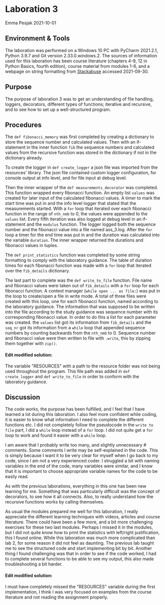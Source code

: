 # Laboration 3
Emma Pesjak 2021-10-01
## Environment & Tools
The laboration was performed on a Windows 10 PC with PyCharm 2021.2.1, Python 3.9.7 and Git version 2.33.0.windows.2. 
The sources of information used for this laboration has been course literature
(chapters 4-9, 12 in Python Basics, fourth edition), course material from modules 1-6,
and a webpage on string formatting from [Stackabuse](https://stackabuse.com/formatting-strings-with-python/) 
accessed 2021-09-30.

## Purpose
The purpose of laboration 3 was to get an understanding of file handling, loggers, decorators, different types of
functions; iterative and recursive, and to see how to set up a well-structured program. 

## Procedures

The `def fibonacci_memory` was first completed by creating a dictionary to store the sequence number and calculated 
values. Then with an if-statement in the inner function `fib` the sequence numbers and calculated values from the 
recursive function was stored in the dictionary if not in the dictionary already.

To create the logger in `def create_logger` a json file was imported from the resources' library. The json file 
contained custom logger configuration, for console output at info level, and for file input at debug level.

Then the inner wrapper of the `def measurements_decorator` was completed. This function wrapped every fibonacci 
function. An empty list `values` was created for later input of the calculated fibonacci values. 
A timer to mark the start time was put in and the info level logger that stated that the measurements started.
With a `for` loop that iterated over each fibonacci function in the range of `nth_nmb` to 0, the values were
appended to the `values` list. Every fifth iteration was also logged at debug level in an if-statement and the 
`modulus` function. The logger logged both the sequence number and the fibonacci value into a file named ass_3.log.
After the `for` loop a timer for the end time was put in and the duration was calculated into the variable `duration`.
The inner wrapper returned the durations and fibonacci values in tuples.

The `def print_statistics` function was completed by some string formatting to comply with the laboratory guidance.
The table of duration times for each fibonacci function was made with a `for` loop that iterated over the 
`fib_details` dictionary.

The last part to complete was the `def write_to_file` function. File name and fibonacci values were taken out of 
`fib_details` with a `for` loop for each fibonacci function. A context manager (`while open ... as file:`) was put in 
the loop to create/open a file in write mode. A total of three files were created with this loop, one for each fibonacci 
function, named according to the laboratory guidance. The information that was supposed to be written into the file 
according to the study guidance was sequence number with its corresponding fibonacci value. In order to do this
a list for each parameter was created. the `values` list got its information from `fib_details` and the `seq_nr`
got its information from a `while` loop that appended sequence numbers by counting backwards from the `nth_nmb` to 0.
Sequence number and fibonacci value were then written to file with `.write`, this by zipping them together with `zip()`.

#### Edit modified solution:
The variable "RESOURCES" with a path to the resource folder was not being used throughout the program. This file path 
was added in `def create_logger` and `def write_to_file` in order to conform with the laboratory guidance. 

## Discussion

The code works, the purpose has been fulfilled, and I feel that I have learned a lot during this laboration. 
I also feel more confident while coding, it is easier to know what information I need to complete the 
different functions etc. I did not completely follow the pseudocode in the `write to file` part,
I did a `while` loop instead of a `for` loop. I did not quite get a `for` loop to work and found it easier with a 
`while` loop.

I am aware that I probably write too many, and slightly unnecessary # comments. Some comments I write may be
self-explained in the code. This is simply because I want it to be very clear for myself when I go back to my code, 
since I am not a very experienced coder. I struggled a bit with naming variables in the end of the code, many variables
were similar, and I know that it is important to choose appropriate variable names for the code to be easily read.

As with the previous laborations, everything in this one has been new learning for me. Something that was particularly
difficult was the concept of decorators, to see how it all connects. Also, to really understand how the recursive 
functions works by calling themselves.

As usual the modules prepared me well for this laboration, I really appreciate the different learning techniques
with videos, articles and course literature. There could have been a few more, and a bit more challenging exercises for
these two last modules. Perhaps I missed it in the modules, but I did not quite know how to print the statistics with 
left/right justification, this I found online. While this laboration was much more complicated than lab 2, 
for some reason it did not feel as daunting. The previous lab taught me to see the structured code and start 
implementing bit by bit. Another thing I found challenging was that in order to see if the code worked, I had to 
complete several functions to be able to see my output, this also made troubleshooting a bit harder. 

#### Edit modified solution:

I must have completely missed the "RESOURCES" variable during the first implementation, I think I was very focused
on examples from the course literature and not reading the assignment properly.